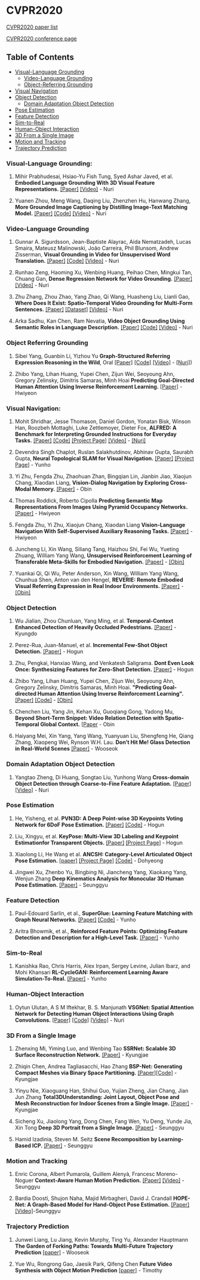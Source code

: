 # CVPR2020
[CVPR2020 paper list](http://openaccess.thecvf.com/CVPR2020.py)

[CVPR2020 conference page](http://cvpr20.com/)

## Table of Contents
  - [Visual-Language Grounding](#visual-language-grounding)
    - [Video-Language Grounding](#video-language-grounding)
    - [Object-Referring Grounding](#object-referring-grounding)
  - [Visual Navigation](#visual-navigation)
  - [Object Detection](#object-detection)
    - [Domain Adaptation Object Detection](#domain-adaptation-object-detection)
  - [Pose Estimation](#pose-estimation)
  - [Feature Detection](#feature-detection)
  - [Sim-to-Real](#sim-to-real)
  - [Human-Object Interaction](#human-object-interaction)
  - [3D From a Single Image](#3d-from-a-single-image)
  - [Motion and Tracking](#motion-and-tracking)
  - [Trajectory Prediction](#trajectory-prediction)


### Visual-Language Grounding:

1. Mihir Prabhudesai, Hsiao-Yu Fish Tung, Syed Ashar Javed, et al. **Embodied Language Grounding With 3D Visual Feature Representations.** [[Paper]](https://arxiv.org/pdf/1910.01210.pdf) [[Video]](http://d1tz9o43mm5y8k.cloudfront.net/CVPR20/CVPR20/5879/5879-1min.mp4) - Nuri

1. Yuanen Zhou, Meng Wang, Daqing Liu, Zhenzhen Hu, Hanwang Zhang, **More Grounded Image Captioning by Distilling Image-Text Matching Model.** [[Paper]](https://arxiv.org/pdf/2004.00390.pdf) [[Code]](https://github.com/YuanEZhou/Grounded-Image-Captioning) [[Video]](http://d1tz9o43mm5y8k.cloudfront.net/CVPR20/CVPR20/9267/9267-1min.mp4) - Nuri

### Video-Language Grounding

1. Gunnar A. Sigurdsson, Jean-Baptiste Alayrac, Aida Nematzadeh, Lucas Smaira, Mateusz Malinowski, João Carreira, Phil Blunsom, Andrew Zisserman, **Visual Grounding in Video for Unsupervised Word Translation.** [[Paper]](http://openaccess.thecvf.com/content_CVPR_2020/papers/Sigurdsson_Visual_Grounding_in_Video_for_Unsupervised_Word_Translation_CVPR_2020_paper.pdf) [[Code]](https://github.com/gsig/visual-grounding) [[Video]](http://d1tz9o43mm5y8k.cloudfront.net/CVPR20/CVPR20/5854/5854-1min.mp4) - Nuri

1. Runhao Zeng, Haoming Xu, Wenbing Huang, Peihao Chen, Mingkui Tan, Chuang Gan, **Dense Regression Network for Video Grounding.** [[Paper]](https://arxiv.org/pdf/2004.03545.pdf) [[Video]](http://d1tz9o43mm5y8k.cloudfront.net/CVPR20/CVPR20/1227/1227-1min.mp4) - Nuri

1. Zhu Zhang, Zhou Zhao, Yang Zhao, Qi Wang, Huasheng Liu, Lianli Gao, **Where Does It Exist: Spatio-Temporal Video Grounding for Multi-Form Sentences.** [[Paper]](https://arxiv.org/pdf/2001.06891.pdf) [[Dataset]](https://github.com/Guaranteer/VidSTG-Dataset) [[Video]](http://d1tz9o43mm5y8k.cloudfront.net/CVPR20/CVPR20/3138/3138-1min.mp4) - Nuri

1. Arka Sadhu, Kan Chen, Ram Nevatia, **Video Object Grounding Using Semantic Roles in Language Description.** [[Paper]](https://arxiv.org/pdf/2003.10606.pdf) [[Code]](https://github.com/TheShadow29/vognet-pytorch) [[Video]](http://d1tz9o43mm5y8k.cloudfront.net/CVPR20/CVPR20/2164/2164-1min.mp4) - Nuri

### Object Referring Grounding

1. Sibei Yang, Guanbin Li, Yizhou Yu **Graph-Structured Referring Expression Reasoning in the Wild**, Oral [[Paper]](http://openaccess.thecvf.com/content_CVPR_2020/papers/Yang_Graph-Structured_Referring_Expression_Reasoning_in_the_Wild_CVPR_2020_paper.pdf) [[Code]](https://github.com/sibeiyang/sgmn) [[Video]](http://d1tz9o43mm5y8k.cloudfront.net/CVPR20/CVPR20/2703/2703-oral.mp4) - [[Nuri]](nuri.md/#graph-structured-referring-expression-reasoning-in-the-wild))

2. Zhibo Yang, Lihan Huang, Yupei Chen, Zijun Wei, Seoyoung Ahn, Gregory Zelinsky, Dimitris Samaras, Minh Hoai	**Predicting Goal-Directed Human Attention Using Inverse Reinforcement Learning.** [[Paper]](http://openaccess.thecvf.com/content_CVPR_2020/papers/Yang_Predicting_Goal-Directed_Human_Attention_Using_Inverse_Reinforcement_Learning_CVPR_2020_paper.pdf) - Hwiyeon

### Visual Navigation:
1. Mohit Shridhar, Jesse Thomason, Daniel Gordon, Yonatan Bisk, Winson Han, Roozbeh Mottaghi, Luke Zettlemoyer, Dieter Fox, **ALFRED: A Benchmark for Interpreting Grounded Instructions for Everyday Tasks.** [[Paper]](https://arxiv.org/pdf/1912.01734.pdf) [[Code]](https://github.com/askforalfred/alfred) [[Project Page]](https://askforalfred.com/) [[Video]](https://youtu.be/1XoRLNmXffo) - [[Nuri]](nuri.md/#alfred-a-benchmark-for-interpreting-grounded-instructions-for-everyday-tasks)

2. Devendra Singh Chaplot, Ruslan Salakhutdinov, Abhinav Gupta, Saurabh Gupta, **Neural Topological SLAM for Visual Navigation.** [[Paper]](http://www.cs.cmu.edu/~dchaplot/papers/cvpr20_neural_topological_slam.pdf) [[Project Page]](http://www.cs.cmu.edu/~dchaplot/projects/neural-topological-slam.html) - Yunho

3. Yi Zhu, Fengda Zhu, Zhaohuan Zhan, Bingqian Lin, Jianbin Jiao, Xiaojun Chang, Xiaodan Liang, **Vision-Dialog Navigation by Exploring Cross-Modal Memory.** [[Paper]](http://openaccess.thecvf.com/content_CVPR_2020/papers/Zhu_Vision-Dialog_Navigation_by_Exploring_Cross-Modal_Memory_CVPR_2020_paper.pdf) - Obin

4. Thomas Roddick, Roberto Cipolla	**Predicting Semantic Map Representations From Images Using Pyramid Occupancy Networks.** [[Paper]](http://openaccess.thecvf.com/content_CVPR_2020/papers/Roddick_Predicting_Semantic_Map_Representations_From_Images_Using_Pyramid_Occupancy_Networks_CVPR_2020_paper.pdf) - Hwiyeon

5. Fengda Zhu, Yi Zhu, Xiaojun Chang, Xiaodan Liang	**Vision-Language Navigation With Self-Supervised Auxiliary Reasoning Tasks.** [[Paper]](http://openaccess.thecvf.com/content_CVPR_2020/papers/Zhu_Vision-Language_Navigation_With_Self-Supervised_Auxiliary_Reasoning_Tasks_CVPR_2020_paper.pdf) - Hwiyeon

6. Juncheng Li, Xin Wang, Siliang Tang, Haizhou Shi, Fei Wu, Yueting Zhuang, William Yang Wang, **Unsupervised Reinforcement Learning of Transferable Meta-Skills for Embodied Navigation.** [[Paper]](http://openaccess.thecvf.com/content_CVPR_2020/papers/Li_Unsupervised_Reinforcement_Learning_of_Transferable_Meta-Skills_for_Embodied_Navigation_CVPR_2020_paper.pdf) - [[Obin]](https://www.notion.so/obstudy/Unsupervised-Reinforcement-Learning-of-Transferable-Meta-Skills-for-Embodied-Navigation-c19c6fb0fb644b54af2b57e5e4d9f3c8)

7. Yuankai Qi, Qi Wu, Peter Anderson, Xin Wang, William Yang Wang, Chunhua Shen, Anton van den Hengel, **REVERIE: Remote Embodied Visual Referring Expression in Real Indoor Environments.** [[Paper]](http://openaccess.thecvf.com/content_CVPR_2020/papers/Qi_REVERIE_Remote_Embodied_Visual_Referring_Expression_in_Real_Indoor_Environments_CVPR_2020_paper.pdf) - [[Obin]](https://www.notion.so/obstudy/941787944cf4495d893d91e5c6ffa9ab)

### Object Detection
1. Wu Jialian, Zhou Chunluan, Yang Ming, et al. **Temporal-Context Enhanced Detection of Heavily Occluded Pedestrians.** [[Paper]](https://cse.buffalo.edu/~jsyuan/papers/2020/TFAN.pdf) - Kyungdo

2. Perez-Rua, Juan-Manuel, et al. **Incremental Few-Shot Object Detection.** [[Paper]](https://arxiv.org/pdf/2003.04668.pdf) - Hogun

3. Zhu, Pengkai, Hanxiao Wang, and Venkatesh Saligrama. **Dont Even Look Once: Synthesizing Features for Zero-Shot Detection.** [[Paper]](https://arxiv.org/pdf/1911.07933.pdf) - Hogun

4. Zhibo Yang, Lihan Huang, Yupei Chen, Zijun Wei, Seoyoung Ahn, Gregory Zelinsky, Dimitris Samaras, Minh Hoai. **"Predicting Goal-directed Human Attention Using Inverse Reinforcement Learning".**  [[Paper]](https://arxiv.org/pdf/2005.14310.pdf) [[Code]](https://github.com/cvlab-stonybrook/Scanpath_Prediction) - [[Obin]](https://www.notion.so/obstudy/Predicting-Goal-directed-Human-Attention-Using-IRL-45f2d11189654523a1d53c8f143fa1b9)

5. Chenchen Liu, Yang Jin, Kehan Xu, Guoqiang Gong, Yadong Mu, **Beyond Short-Term Snippet: Video Relation Detection with Spatio-Temporal Global Context.** [[Paper](http://openaccess.thecvf.com/content_CVPR_2020/papers/Liu_Beyond_Short-Term_Snippet_Video_Relation_Detection_With_Spatio-Temporal_Global_Context_CVPR_2020_paper.pdf) - Obin

6. Haiyang Mei, Xin Yang, Yang Wang, Yuanyuan Liu, Shengfeng He, Qiang Zhang, Xiaopeng Wei, Rynson W.H. Lau.  **Don’t Hit Me! Glass Detection in Real-World Scenes** [[Paper]](http://openaccess.thecvf.com/content_CVPR_2020/papers/Mei_Dont_Hit_Me_Glass_Detection_in_Real-World_Scenes_CVPR_2020_paper.pdf) - Wooseok

### Domain Adaptation Object Detection
1. Yangtao Zheng, Di Huang, Songtao Liu, Yunhong Wang **Cross-domain Object Detection through Coarse-to-Fine Feature Adaptation.** [[Paper]](http://openaccess.thecvf.com/content_CVPR_2020/papers/Zheng_Cross-domain_Object_Detection_through_Coarse-to-Fine_Feature_Adaptation_CVPR_2020_paper.pdf) [[Video]](http://d1tz9o43mm5y8k.cloudfront.net/CVPR20/CVPR20/8151/8151-1min.mp4) - Nuri

### Pose Estimation
1. He, Yisheng, et al. **PVN3D: A Deep Point-wise 3D Keypoints Voting Network for 6DoF Pose Estimation.** [[Paper]](https://arxiv.org/pdf/1911.04231.pdf) [[Code]](https://github.com/ethnhe/PVN3D) - Hogun

2. Liu, Xingyu, et al. **KeyPose: Multi-View 3D Labeling and Keypoint Estimationfor Transparent Objects.** [[Paper]](https://arxiv.org/pdf/1912.02805.pdf) [[Project Page]](https://sites.google.com/view/keypose) - Hogun

3. Xiaolong Li, He Wang et al. **ANCSH: Category-Level Articulated Object Pose Estimation.** [[paper]](https://arxiv.org/pdf/1912.11913.pdf) [[Project Page]](https://articulated-pose.github.io/) [[Code]](https://github.com/dragonlong/articulated-pose) - Dohyeong

4. Jingwei Xu, Zhenbo Yu, Bingbing Ni, Jiancheng Yang, Xiaokang Yang, Wenjun Zhang **Deep Kinematics Analysis for Monocular 3D Human Pose Estimation.** [[Paper]](http://openaccess.thecvf.com/content_CVPR_2020/papers/Xu_Deep_Kinematics_Analysis_for_Monocular_3D_Human_Pose_Estimation_CVPR_2020_paper.pdf) - Seunggyu

### Feature Detection
1. Paul-Edouard Sarlin, et al., **SuperGlue: Learning Feature Matching with Graph Neural Networks.** [[Paper]](https://arxiv.org/pdf/1911.11763.pdf) [[Code]](https://github.com/magicleap/SuperGluePretrainedNetwork) - Yunho

2. Aritra Bhowmik, et al., **Reinforced Feature Points: Optimizing Feature Detection and Description for a High-Level Task.** [[Paper]](https://arxiv.org/pdf/1912.00623.pdf) - Yunho

### Sim-to-Real
1. Kanishka Rao, Chris Harris, Alex Irpan, Sergey Levine, Julian Ibarz, and Mohi Khansari **RL-CycleGAN: Reinforcement Learning Aware Simulation-To-Real.** [[Paper]](http://openaccess.thecvf.com/content_CVPR_2020/papers/Rao_RL-CycleGAN_Reinforcement_Learning_Aware_Simulation-to-Real_CVPR_2020_paper.pdf) - Yunho

### Human-Object Interaction

1. Oytun Ulutan, A S M Iftekhar, B. S. Manjunath	**VSGNet: Spatial Attention Network for Detecting Human Object Interactions Using Graph Convolutions.** [[Paper]](http://openaccess.thecvf.com/content_CVPR_2020/papers/Ulutan_VSGNet_Spatial_Attention_Network_for_Detecting_Human_Object_Interactions_Using_CVPR_2020_paper.pdf) [[Code]](https://github.com/ASMIftekhar/VSGNet) [[Video]](http://d1tz9o43mm5y8k.cloudfront.net/CVPR20/CVPR20/7850/7850-1min.mp4) - Nuri

### 3D From a Single Image

1. Zhenxing Mi, Yiming Luo, and Wenbing Tao **SSRNet: Scalable 3D Surface Reconstruction Network.** [[Paper]](http://openaccess.thecvf.com/content_CVPR_2020/papers/Mi_SSRNet_Scalable_3D_Surface_Reconstruction_Network_CVPR_2020_paper.pdf) - Kyungjae

2. Zhiqin Chen, Andrea Tagliasacchi, Hao Zhang **BSP-Net: Generating Compact Meshes via Binary Space Partitioning.** [[Paper]](http://openaccess.thecvf.com/content_CVPR_2020/papers/Chen_BSP-Net_Generating_Compact_Meshes_via_Binary_Space_Partitioning_CVPR_2020_paper.pdf)[[Code]](https://github.com/czq142857/BSP-NET-original) - Kyungjae

3. Yinyu Nie, Xiaoguang Han, Shihui Guo, Yujian Zheng, Jian Chang, Jian Jun Zhang **Total3DUnderstanding: Joint Layout, Object Pose and Mesh Reconstruction for Indoor Scenes from a Single Image.** [[Paper]](http://openaccess.thecvf.com/content_CVPR_2020/papers/Nie_Total3DUnderstanding_Joint_Layout_Object_Pose_and_Mesh_Reconstruction_for_Indoor_CVPR_2020_paper.pdf) - Kyungjae

4. Sicheng Xu, Jiaolong Yang, Dong Chen, Fang Wen, Yu Deng, Yunde Jia, Xin Tong **Deep 3D Portrait from a Single Image.** [[Paper]](http://openaccess.thecvf.com/content_CVPR_2020/papers/Xu_Deep_3D_Portrait_From_a_Single_Image_CVPR_2020_paper.pdf) - Seunggyu

5. Hamid Izadinia, Steven M. Seitz **Scene Recomposition by Learning-Based ICP.** [[Paper]](http://openaccess.thecvf.com/content_CVPR_2020/papers/Izadinia_Scene_Recomposition_by_Learning-Based_ICP_CVPR_2020_paper.pdf) - Seunggyu

### Motion and Tracking

1. Enric Corona, Albert Pumarola, Guillem Alenyà, Francesc Moreno-Noguer **Context-Aware Human Motion Prediction.** [[Paper]](http://openaccess.thecvf.com/content_CVPR_2020/papers/Corona_Context-Aware_Human_Motion_Prediction_CVPR_2020_paper.pdf) [[Video]](http://cvpr20.com/event/context-aware-human-motion-prediction/) - Seunggyu

2. Bardia Doosti, Shujon Naha, Majid Mirbagheri, David J. Crandall **HOPE-Net: A Graph-Based Model for Hand-Object Pose Estimation.** [[Paper]](http://openaccess.thecvf.com/content_CVPR_2020/papers/Doosti_HOPE-Net_A_Graph-Based_Model_for_Hand-Object_Pose_Estimation_CVPR_2020_paper.pdf) [[Video]](http://cvpr20.com/event/hope-net-a-graph-based-model-for-hand-object-pose-estimation/)-Seunggyu

### Trajectory Prediction

1. Junwei Liang, Lu Jiang, Kevin Murphy, Ting Yu, Alexander Hauptmann **The Garden of Forking Paths: Towards Multi-Future Trajectory Prediction** [[paper]](http://openaccess.thecvf.com/content_CVPR_2020/papers/Liang_The_Garden_of_Forking_Paths_Towards_Multi-Future_Trajectory_Prediction_CVPR_2020_paper.pdf) - Wooseok

2. Yue Wu, Rongrong Gao, Jaesik Park, Qifeng Chen **Future Video Synthesis with Object Motion Prediction** [[paper]](http://openaccess.thecvf.com/content_CVPR_2020/papers/Wu_Future_Video_Synthesis_With_Object_Motion_Prediction_CVPR_2020_paper.pdf) - Timothy

